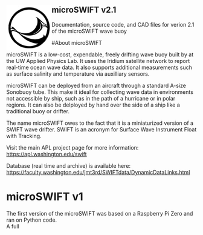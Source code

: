 ## <img src= "./docs/SWIFTlogo.jpg" height="120" align=left></img> microSWIFT v2.1

Documentation, source code, and CAD files for verion 2.1 of the microSWIFT wave buoy


#About microSWIFT

microSWIFT is a low-cost, expendable, freely drifting wave buoy built by at the UW Applied Physics Lab.  It uses the Iridium satellite network to report real-time ocean wave data. It also supports additional measurements such as surface salinity and temperature via auxilliary sensors.

microSWIFT can be deployed from an aircraft through a standard A-size Sonobuoy tube.  This make it ideal for collecting wave data in environments not accessible by ship, such as in the path of a hurricane or in polar regions.  It can also be delployed by hand over the side of a ship like a traditional buoy or drifter.

The name microSWIFT owes to the fact that it is a miniaturized version of a SWIFT wave drifter.  SWIFT is an acronym for Surface Wave Instrument Float with Tracking.

Visit the main APL project page for more information: https://apl.washington.edu/swift

Database (real time and archive) is available here: https://faculty.washington.edu/jmt3rd/SWIFTdata/DynamicDataLinks.html

# microSWIFT v1
The first version of the microSWIFT was based on a Raspberry Pi Zero and ran on Python code.  
A full 
